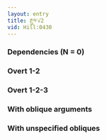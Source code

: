 ```yaml
---
layout: entry
title: རྔུལ་√2
vid: Hill:0430
---
```

### Dependencies (N = 0)


### Overt 1-2


### Overt 1-2-3


### With oblique arguments


### With unspecified obliques
